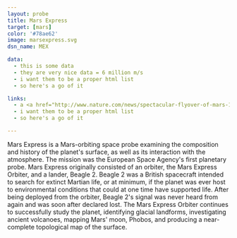 ```yaml
---
layout: probe
title: Mars Express
target: [mars]
color: '#78ae62'
image: marsexpress.svg
dsn_name: MEX

data:
  - this is some data
  - they are very nice data = 6 million m/s
  - i want them to be a proper html list
  - so here's a go of it

links:
  - a <a href="http://www.nature.com/news/spectacular-flyover-of-mars-1.14041">fly-through of Mars' surface</a> based on the data from Mars Express
  - i want them to be a proper html list
  - so here's a go of it

---
```

Mars Express is a Mars-orbiting space probe examining the composition and history of the planet's surface, as well as its interaction with the atmosphere. The mission was the European Space Agency's first planetary probe. Mars Express originally consisted of an orbiter, the Mars Express Orbiter, and a lander, Beagle 2. Beagle 2 was a British spacecraft intended to search for extinct Martian life, or at minimum, if the planet was ever host to environmental conditions that could at one time have supported life. After being deployed from the orbiter, Beagle 2's signal was never heard from again and was soon after declared lost. The Mars Express Orbiter continues to successfully study the planet, identifying glacial landforms, investigating ancient volcanoes, mapping Mars' moon, Phobos, and producing a near-complete topological map of the surface.

